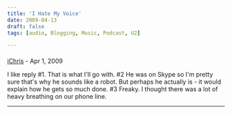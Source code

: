 ```yaml
---
title: 'I Hate My Voice'
date: 2009-04-13
draft: false
tags: [audio, Blogging, Music, Podcast, U2]

---
```



#### 
[iChris](https://chrisenns.com "chris.enns@gmail.com") - <time datetime="2009-04-13 15:49:15">Apr 1, 2009</time>

I like reply #1. That is what I'll go with. #2 He was on Skype so I'm pretty sure that's why he sounds like a robot. But perhaps he actually is - it would explain how he gets so much done. #3 Freaky. I thought there was a lot of heavy breathing on our phone line.
<hr />
